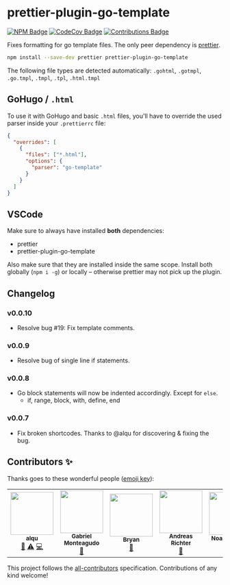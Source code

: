 # prettier-plugin-go-template

[![NPM Badge](https://img.shields.io/npm/v/prettier-plugin-go-template)](https://www.npmjs.com/package/prettier-plugin-go-template) [![CodeCov Badge](https://img.shields.io/codecov/c/github/niklaspor/prettier-plugin-go-template)](https://codecov.io/gh/NiklasPor/prettier-plugin-go-template) [![Contributions Badge](https://img.shields.io/github/all-contributors/niklaspor/prettier-plugin-go-template)](#contributors-)

Fixes formatting for go template files. The only peer dependency is [prettier](https://www.npmjs.com/package/prettier).

```bash
npm install --save-dev prettier prettier-plugin-go-template
```

The following file types are detected automatically:
`.gohtml`, `.gotmpl`, `.go.tmpl`, `.tmpl`, `.tpl`, `.html.tmpl`

## GoHugo / `.html`

To use it with GoHugo and basic `.html` files, you'll have to override the used parser inside your `.prettierrc` file:

```json
{
  "overrides": [
    {
      "files": ["*.html"],
      "options": {
        "parser": "go-template"
      }
    }
  ]
}
```

## VSCode

Make sure to always have installed **both** dependencies:

- prettier
- prettier-plugin-go-template

Also make sure that they are installed inside the same scope.
Install both globally (`npm i -g`) or locally – otherwise prettier may not pick up the plugin.

## Changelog

### v0.0.10

- Resolve bug #19: Fix template comments.

### v0.0.9

- Resolve bug of single line if statements.

### v0.0.8

- Go block statements will now be indented accordingly. Except for `else`.
  - if, range, block, with, define, end

### v0.0.7

- Fix broken shortcodes. Thanks to @alqu for discovering & fixing the bug.

## Contributors ✨

Thanks goes to these wonderful people ([emoji key](https://allcontributors.org/docs/en/emoji-key)):

<!-- ALL-CONTRIBUTORS-LIST:START - Do not remove or modify this section -->
<!-- prettier-ignore-start -->
<!-- markdownlint-disable -->
<table>
  <tr>
    <td align="center"><a href="https://github.com/alqu"><img src="https://avatars1.githubusercontent.com/u/12250845?v=4?s=100" width="100px;" alt=""/><br /><sub><b>alqu</b></sub></a><br /><a href="https://github.com/NiklasPor/prettier-plugin-go-template/issues?q=author%3Aalqu" title="Bug reports">🐛</a> <a href="https://github.com/NiklasPor/prettier-plugin-go-template/commits?author=alqu" title="Tests">⚠️</a> <a href="https://github.com/NiklasPor/prettier-plugin-go-template/commits?author=alqu" title="Code">💻</a></td>
    <td align="center"><a href="https://www.gabrielmaldi.com"><img src="https://avatars3.githubusercontent.com/u/3728897?v=4?s=100" width="100px;" alt=""/><br /><sub><b>Gabriel Monteagudo</b></sub></a><br /><a href="https://github.com/NiklasPor/prettier-plugin-go-template/issues?q=author%3Agabrielmaldi" title="Bug reports">🐛</a></td>
    <td align="center"><a href="https://github.com/bgold0"><img src="https://avatars1.githubusercontent.com/u/4645400?v=4?s=100" width="100px;" alt=""/><br /><sub><b>Bryan</b></sub></a><br /><a href="https://github.com/NiklasPor/prettier-plugin-go-template/issues?q=author%3Abgold0" title="Bug reports">🐛</a></td>
    <td align="center"><a href="http://richtera.org"><img src="https://avatars2.githubusercontent.com/u/708186?v=4?s=100" width="100px;" alt=""/><br /><sub><b>Andreas Richter</b></sub></a><br /><a href="https://github.com/NiklasPor/prettier-plugin-go-template/issues?q=author%3Arichtera" title="Bug reports">🐛</a></td>
    <td align="center"><a href="https://noahbrenner.github.io/"><img src="https://avatars3.githubusercontent.com/u/24858379?v=4?s=100" width="100px;" alt=""/><br /><sub><b>Noah Brenner</b></sub></a><br /><a href="https://github.com/NiklasPor/prettier-plugin-go-template/commits?author=noahbrenner" title="Code">💻</a> <a href="https://github.com/NiklasPor/prettier-plugin-go-template/commits?author=noahbrenner" title="Documentation">📖</a></td>
    <td align="center"><a href="https://silverwind.io"><img src="https://avatars1.githubusercontent.com/u/115237?v=4?s=100" width="100px;" alt=""/><br /><sub><b>silverwind</b></sub></a><br /><a href="#ideas-silverwind" title="Ideas, Planning, & Feedback">🤔</a></td>
    <td align="center"><a href="https://codeberg.org/cpence"><img src="https://avatars0.githubusercontent.com/u/297075?v=4?s=100" width="100px;" alt=""/><br /><sub><b>Charles Pence</b></sub></a><br /><a href="https://github.com/NiklasPor/prettier-plugin-go-template/issues?q=author%3Acpence" title="Bug reports">🐛</a></td>
  </tr>
</table>

<!-- markdownlint-restore -->
<!-- prettier-ignore-end -->

<!-- ALL-CONTRIBUTORS-LIST:END -->

This project follows the [all-contributors](https://github.com/all-contributors/all-contributors) specification. Contributions of any kind welcome!
